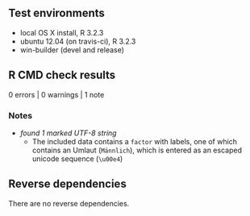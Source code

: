 ## Test environments
* local OS X install, R 3.2.3
* ubuntu 12.04 (on travis-ci), R 3.2.3
* win-builder (devel and release)

## R CMD check results

0 errors | 0 warnings | 1 note

### Notes

- *found 1 marked UTF-8 string*
    - The included data contains a `factor` with labels, one of which contains an Umlaut (`Männlich`), which is entered as an escaped unicode sequence (`\u00e4`)

## Reverse dependencies

There are no reverse dependencies.

